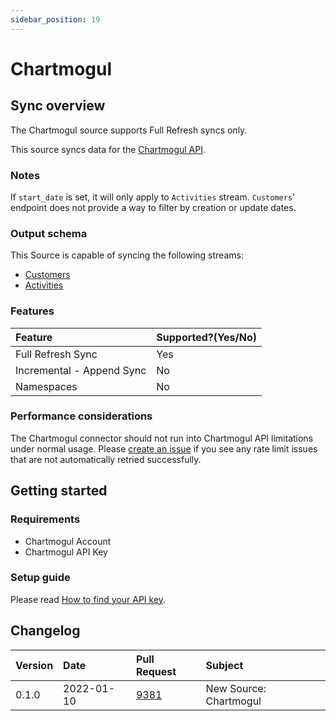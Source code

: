 ```yaml
---
sidebar_position: 19
---
```


# Chartmogul

## Sync overview

The Chartmogul source supports Full Refresh syncs only.

This source syncs data for the [Chartmogul API](https://dev.chartmogul.com/reference/).

### Notes

If `start_date` is set, it will only apply to `Activities` stream. `Customers`' endpoint does not provide a way to filter by creation or update dates.

### Output schema

This Source is capable of syncing the following streams:

* [Customers](https://dev.chartmogul.com/reference/list-customers)
* [Activities](https://dev.chartmogul.com/reference/list-activities)

### Features

| Feature | Supported?\(Yes/No\)
| :--- | :--- |
| Full Refresh Sync | Yes |
| Incremental - Append Sync | No |
| Namespaces | No |

### Performance considerations

The Chartmogul connector should not run into Chartmogul API limitations under normal usage. Please [create an issue](https://github.com/airbytehq/airbyte/issues) if you see any rate limit issues that are not automatically retried successfully.

## Getting started

### Requirements

* Chartmogul Account
* Chartmogul API Key

### Setup guide

Please read [How to find your API key](https://dev.chartmogul.com/docs/authentication).

## Changelog

| Version | Date | Pull Request | Subject |
| :--- | :--- | :--- | :--- |
| 0.1.0 | 2022-01-10 | [9381](https://github.com/airbytehq/airbyte/pull/9381) | New Source: Chartmogul |
